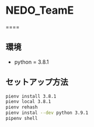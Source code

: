 # NEDO_TeamE

====
## 環境
- python = 3.8.1

## セットアップ方法
```sh
pienv install 3.8.1
pienv local 3.8.1
pienv rehash
pienv instal --dev python 3.9.1
pipenv shell